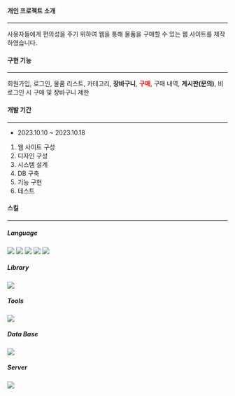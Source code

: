 <h4>개인 프로젝트 소개</h4>
<hr color='#D5D5D5'>
사용자들에게 편의성을 주기 위하여 웹을 통해 물품을 구매할 수 있는 웹 사이트를 제작하였습니다.

<h4>구현 기능</h4>
<hr color='#D5D5D5'>
회원가입, 로그인, 물품 리스트, 카테고리, 
<b>장바구니</b>, <b style="color:red">구매</b>, 구매 내역, <b>게시판(문의)</b>, 
비로그인 시 구매 및 장바구니 제한

<h4>개발 기간</h4>
<hr color='#D5D5D5'>
<ul>
  <li>2023.10.10 ~ 2023.10.18</li>
</ul>
<ol>
  <li>웹 사이트 구성</li>
  <li>디자인 구성</li>
  <li>시스템 설계</li>
  <li>DB 구축</li>
  <li>기능 구현</li>
  <li>테스트</li>
</ol>

<h4>스킬</h4>
<hr color='#D5D5D5'>
<div>
<h5>Language</h5>
<img src="https://img.shields.io/badge/java-007396?style=for-the-badge&logo=OpenJDK&logoColor=white">
<img src="https://img.shields.io/badge/Jsp-e76f00?style=for-the-badge&logo=Jsp&logoColor=white">
<img src="https://img.shields.io/badge/JavaScript-F7DF1E?style=for-the-badge&logo=JavaScript&logoColor=white"/>
<img src="https://img.shields.io/badge/HTML5-E34F26?style=for-the-badge&logo=html5&logoColor=white"/>
<img src="https://img.shields.io/badge/CSS3-1572B6?style=for-the-badge&logo=css3&logoColor=white"/>
</div>
<div>
<h5>Library</h5>
<img src="https://img.shields.io/badge/jQuery-0769AD?style=for-the-badge&logo=jquery&logoColor=white"/>
</div>
<h5>Tools</h5>
<img src="https://img.shields.io/badge/Eclipse%20IDE-2C2255.svg?&style=for-the-badge&logo=Eclipse%20IDE&logoColor=white">
<h5>Data Base</h5>
<img src="https://img.shields.io/badge/Oracle-F80000?style=for-the-badge&logo=oracle&logoColor=black"/>
<h5>Server</h5>
<img src="https://img.shields.io/badge/apachetomcat-F8DC75?style=for-the-badge&logo=apachetomcat&logoColor=black"> 
